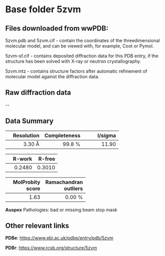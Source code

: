 # Base folder 5zvm

## Files downloaded from wwPDB:

5zvm.pdb and 5zvm.cif - contain the coordinates of the threedimensional molecular model, and can be viewed with, for example, Coot or Pymol.

5zvm-sf.cif - contains deposited diffraction data for this PDB entry, if the structure has been solved with X-ray or neutron crystallography.

5zvm.mtz - contains structure factors after automatic refinement of molecular model against the diffraction data.

## Raw diffraction data

--<br> 

## Data Summary
|   | Resolution | Completeness| I/sigma |
|---|-------------:|----------------:|--------------:|
|   |3.30 Å|99.8  %|<img width=50/>11.90|

|   | **R-work**| **R-free**   
|---|-------------:|----------------:|           
||0.2480|0.3010|

|   |**MolProbity<br>score**| **Ramachandran<br>outliers** 
|---|-------------:|----------------:|
||1.63|0.00 %|

**Auspex** Pathologies: bad or missing beam stop mask

 

## Other relevant links 
**PDBe**:  https://www.ebi.ac.uk/pdbe/entry/pdb/5zvm
 
**PDBr**: https://www.rcsb.org/structure/5zvm 


